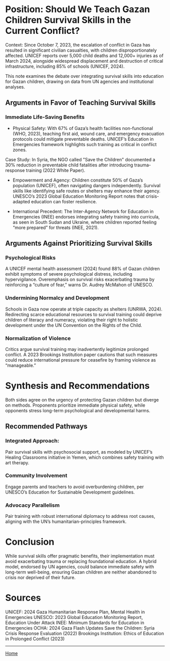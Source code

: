 
# Position: Should We Teach Gazan Children Survival Skills in the Current Conflict?

Context: Since October 7, 2023, the escalation of conflict in Gaza has resulted in significant civilian casualties, with children disproportionately affected. UNICEF reports over 5,000 child deaths and 12,000+ injuries as of March 2024, alongside widespread displacement and destruction of critical infrastructure, including 85% of schools (UNICEF, 2024). 

This note examines the debate over integrating survival skills into education for Gazan children, drawing on data from UN agencies and institutional analyses.

## Arguments in Favor of Teaching Survival Skills

### Immediate Life-Saving Benefits

- Physical Safety: With 67% of Gaza’s health facilities non-functional (WHO, 2023), teaching first aid, wound care, and emergency evacuation protocols could mitigate preventable deaths. UNICEF’s Education in Emergencies framework highlights such training as critical in conflict zones.

Case Study: In Syria, the NGO called "Save the Children" documented a 30% reduction in preventable child fatalities after introducing trauma-response training (2022 White Paper).

- Empowerment and Agency: Children constitute 50% of Gaza’s population (UNICEF), often navigating dangers independently. Survival skills like identifying safe routes or shelters may enhance their agency. UNESCO’s 2023 Global Education Monitoring Report notes that crisis-adapted education can foster resilience.

- International Precedent: The Inter-Agency Network for Education in Emergencies (INEE) endorses integrating safety training into curricula, as seen in South Sudan and Ukraine, where children reported feeling “more prepared” for threats (INEE, 2021).

## Arguments Against Prioritizing Survival Skills

### Psychological Risks
A UNICEF mental health assessment (2024) found 88% of Gazan children exhibit symptoms of severe psychological distress, including hypervigilance. Overemphasis on survival risks exacerbating trauma by reinforcing a “culture of fear,” warns Dr. Audrey McMahon of UNESCO.

### Undermining Normalcy and Development
Schools in Gaza now operate at triple capacity as shelters (UNRWA, 2024). Redirecting scarce educational resources to survival training could deprive children of literacy and numeracy, violating their right to holistic development under the UN Convention on the Rights of the Child.

### Normalization of Violence
Critics argue survival training may inadvertently legitimize prolonged conflict. A 2023 Brookings Institution paper cautions that such measures could reduce international pressure for ceasefire by framing violence as “manageable.”

# Synthesis and Recommendations
Both sides agree on the urgency of protecting Gazan children but diverge on methods. Proponents prioritize immediate physical safety, while opponents stress long-term psychological and developmental harms.

## Recommended Pathways

### Integrated Approach:
Pair survival skills with psychosocial support, as modeled by UNICEF’s Healing Classrooms initiative in Yemen, which combines safety training with art therapy.

### Community Involvement
Engage parents and teachers to avoid overburdening children, per UNESCO’s Education for Sustainable Development guidelines.

### Advocacy Parallelism
Pair training with robust international diplomacy to address root causes, aligning with the UN’s humanitarian-principles framework.

# Conclusion

While survival skills offer pragmatic benefits, their implementation must avoid exacerbating trauma or replacing foundational education. A hybrid model, endorsed by UN agencies, could balance immediate safety with long-term well-being, ensuring Gazan children are neither abandoned to crisis nor deprived of their future.

# Sources
UNICEF: 2024 Gaza Humanitarian Response Plan, Mental Health in Emergencies
UNESCO: 2023 Global Education Monitoring Report, Education Under Attack
INEE: Minimum Standards for Education in Emergencies
OCHA: 2024 Gaza Flash Updates
Save the Children: Syria Crisis Response Evaluation (2022)
Brookings Institution: Ethics of Education in Prolonged Conflict (2023)

<hr/>

[Home](https://design4good.github.io/ccworkshops/)

